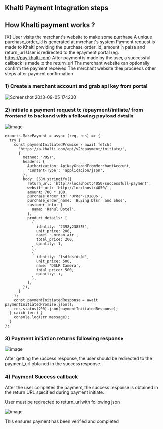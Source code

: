 ## Khalti Payment Integration steps

## How Khalti payment works ?

[X] User visits the merchant's website to make some purchase
A unique purchase_order_id is generated at merchant's system
Payment request is made to Khalti providing the purchase_order_id, amount in paisa and return_url
User is redirected to the epayment portal (eg. https://pay.khalti.com)
After payment is made by the user, a successful callback is made to the return_url
The merchant website can optionally confirm the payment received
The merchant website then proceeds other steps after payment confirmation

### 1) Create a merchant account and grab api key from portal

![Screenshot 2023-09-05 174230](https://github.com/ftr9/khalti-payment-integration-demo/assets/60734475/f0f93d56-8261-4e2b-96cd-b135fd11b2c0)

### 2) initiate a payment request to /epayment/initiate/ from frontend to backend with a following payload details

![image](https://github.com/ftr9/khalti-payment-integration-demo/assets/60734475/c6a00dea-1dc9-410c-87c9-65bee77ba997)

```
exports.MakePayment = async (req, res) => {
  try {
    const paymentInitiatedPromise = await fetch(
      'https://a.khalti.com/api/v2/epayment/initiate/',
      {
        method: 'POST',
        headers: {
          Authorization: ApiKeyGrabedFromMerchantAccount,
          'Content-Type': 'application/json',
        },
        body: JSON.stringify({
          return_url: 'http://localhost:4050/successfull-payment',
          website_url: 'http://localhost:4050/',
          amount: 700 * 100,
          purchase_order_id: 'Order-191806',
          purchase_order_name: 'Buying Dlsr  and Shoe',
          customer_info: {
            name: 'Rahul Dotel',
          },
          product_details: [
            {
              identity: '2398y238575',
              unit_price: 200,
              name: 'Jordan Air',
              total_price: 200,
              quantity: 1,
            },
            {
              identity: 'fsdfdsfdsfd',
              unit_price: 500,
              name: 'DSLR Camera',
              total_price: 500,
              quantity: 1,
            },
          ],
        }),
      }
    );
    const paymentInitiatedResponse = await paymentInitiatedPromise.json();
    res.status(200).json(paymentInitiatedResponse);
  } catch (err) {
    console.log(err.message);
  }
};
```

### 3) Payment initiation returns following response

![image](https://github.com/ftr9/khalti-payment-integration-demo/assets/60734475/7247d59f-17c5-47e1-b192-04e87b98160c)

After getting the success response, the user should be redirected to the payment_url obtained in the success response.

### 4) Payment Success callback

After the user completes the payment, the success response is obtained in the return URL specified during payment initiate.

User must be redirected to return_url with following json

![image](https://github.com/ftr9/khalti-payment-integration-demo/assets/60734475/970a9c6b-a004-4f4a-a8e9-ad5634a95987)

This ensures payment has been verified and completed

